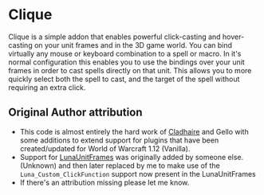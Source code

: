 # Clique

Clique is a simple addon that enables powerful click-casting and hover-casting on your unit frames and in the 3D game world. You can bind virtually any mouse or keyboard combination to a spell or macro. In it's normal configuration this enables you to use the bindings over your unit frames in order to cast spells directly on that unit. This allows you to more quickly select both the spell to cast, and the target of the spell without requiring an extra click.

## Original Author attribution

 - This code is almost entirely the hard work of [Cladhaire](https://wow.curseforge.com/members/Cladhaire) and Gello with some additions to extend support for plugins that have been created/updated for World of Warcraft 1.12 (Vanilla).
 - Support for [LunaUnitFrames](https://github.com/Aviana/LunaUnitFrames) was originally added by someone else. (Unknown) and then later replaced by me to make use of the `Luna_Custom_ClickFunction` support now present in the LunaUnitFrames
 - If there's an attribution missing please let me know.


